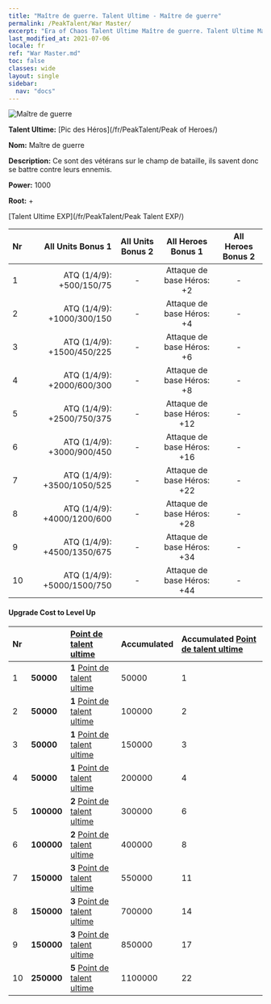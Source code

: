 ```yaml
---
title: "Maître de guerre. Talent Ultime - Maître de guerre"
permalink: /PeakTalent/War Master/
excerpt: "Era of Chaos Talent Ultime Maître de guerre. Talent Ultime Maître de guerre. Maître de guerre"
last_modified_at: 2021-07-06
locale: fr
ref: "War Master.md"
toc: false
classes: wide
layout: single
sidebar:
  nav: "docs"
---
```


  ![Maître de guerre](/images/pt/talent_1001.png)

  **Talent Ultime:** [Pic des Héros](/fr/PeakTalent/Peak of Heroes/)

  **Nom:** Maître de guerre

  **Description:** Ce sont des vétérans sur le champ de bataille, ils savent donc se battre contre leurs ennemis.

  **Power:** 1000

  **Root:** +

  [Talent Ultime EXP](/fr/PeakTalent/Peak Talent EXP/)

  | Nr | All Units Bonus 1 | All Units Bonus 2 | All Heroes Bonus 1 | All Heroes Bonus 2 |
  |:---|--------------:|:-------------:|:-------------:|:-------------:|
  | 1 | ATQ (1/4/9): +500/150/75 | - | Attaque de base Héros: +2 | - |
  | 2 | ATQ (1/4/9): +1000/300/150 | - | Attaque de base Héros: +4 | - |
  | 3 | ATQ (1/4/9): +1500/450/225 | - | Attaque de base Héros: +6 | - |
  | 4 | ATQ (1/4/9): +2000/600/300 | - | Attaque de base Héros: +8 | - |
  | 5 | ATQ (1/4/9): +2500/750/375 | - | Attaque de base Héros: +12 | - |
  | 6 | ATQ (1/4/9): +3000/900/450 | - | Attaque de base Héros: +16 | - |
  | 7 | ATQ (1/4/9): +3500/1050/525 | - | Attaque de base Héros: +22 | - |
  | 8 | ATQ (1/4/9): +4000/1200/600 | - | Attaque de base Héros: +28 | - |
  | 9 | ATQ (1/4/9): +4500/1350/675 | - | Attaque de base Héros: +34 | - |
  | 10 | ATQ (1/4/9): +5000/1500/750 | - | Attaque de base Héros: +44 | - |


#### Upgrade Cost to Level Up

  | Nr | <i class="fas fa-coins"/> | [Point de talent ultime](/ItemsFR/con_934/) | Accumulated <i class="fas fa-coins"/> | Accumulated [Point de talent ultime](/ItemsFR/con_934/) |
  |:---|:--------------|:-------------|:-------------|:-------------|
  | 1 | **50000** | **1** [Point de talent ultime](/ItemsFR/con_934/) | 50000 | 1 |
  | 2 | **50000** | **1** [Point de talent ultime](/ItemsFR/con_934/) | 100000 | 2 |
  | 3 | **50000** | **1** [Point de talent ultime](/ItemsFR/con_934/) | 150000 | 3 |
  | 4 | **50000** | **1** [Point de talent ultime](/ItemsFR/con_934/) | 200000 | 4 |
  | 5 | **100000** | **2** [Point de talent ultime](/ItemsFR/con_934/) | 300000 | 6 |
  | 6 | **100000** | **2** [Point de talent ultime](/ItemsFR/con_934/) | 400000 | 8 |
  | 7 | **150000** | **3** [Point de talent ultime](/ItemsFR/con_934/) | 550000 | 11 |
  | 8 | **150000** | **3** [Point de talent ultime](/ItemsFR/con_934/) | 700000 | 14 |
  | 9 | **150000** | **3** [Point de talent ultime](/ItemsFR/con_934/) | 850000 | 17 |
  | 10 | **250000** | **5** [Point de talent ultime](/ItemsFR/con_934/) | 1100000 | 22 |
